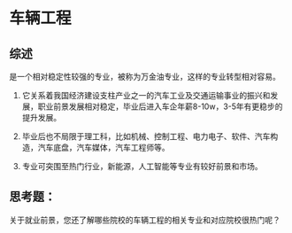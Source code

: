 # 车辆工程

## 综述  
 是一个相对稳定性较强的专业，被称为万金油专业，这样的专业转型相对容易。

1.  它关系着我国经济建设支柱产业之一的汽车工业及交通运输事业的振兴和发展，职业前景发展相对稳定，毕业后进入车企年薪8-10w，3-5年有更稳步的提升发展。

2. 毕业后也不局限于理工科，比如机械、控制工程、电力电子、软件、汽车构造，汽车底盘，汽车媒体，汽车工程师等。

3. 专业可突围至热门行业，新能源，人工智能等专业有较好前景和市场。

## 思考题：
关于就业前景，您还了解哪些院校的车辆工程的相关专业和对应院校很热门呢？